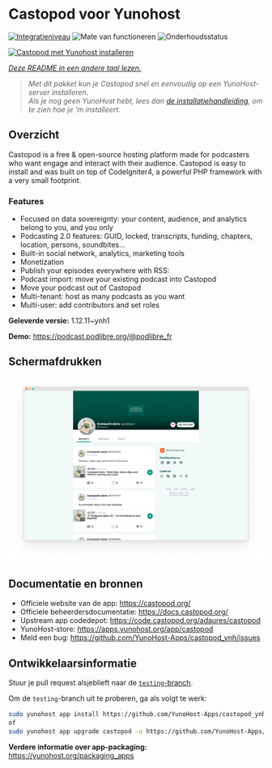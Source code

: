 <!--
NB: Deze README is automatisch gegenereerd door <https://github.com/YunoHost/apps/tree/master/tools/readme_generator>
Hij mag NIET handmatig aangepast worden.
-->

# Castopod voor Yunohost

[![Integratieniveau](https://dash.yunohost.org/integration/castopod.svg)](https://ci-apps.yunohost.org/ci/apps/castopod/) ![Mate van functioneren](https://ci-apps.yunohost.org/ci/badges/castopod.status.svg) ![Onderhoudsstatus](https://ci-apps.yunohost.org/ci/badges/castopod.maintain.svg)

[![Castopod met Yunohost installeren](https://install-app.yunohost.org/install-with-yunohost.svg)](https://install-app.yunohost.org/?app=castopod)

*[Deze README in een andere taal lezen.](./ALL_README.md)*

> *Met dit pakket kun je Castopod snel en eenvoudig op een YunoHost-server installeren.*  
> *Als je nog geen YunoHost hebt, lees dan [de installatiehandleiding](https://yunohost.org/install), om te zien hoe je 'm installeert.*

## Overzicht

Castopod is a free & open-source hosting platform made for podcasters who want engage and interact with their audience.
Castopod is easy to install and was built on top of CodeIgniter4, a powerful PHP framework with a very small footprint.


### Features

- Focused on data sovereignty: your content, audience, and analytics belong to you, and you only
- Podcasting 2.0 features: GUID, locked, transcripts, funding, chapters, location, persons, soundbites…
- Built-in social network, analytics, marketing tools
- Monetization
- Publish your episodes everywhere with RSS:
- Podcast import: move your existing podcast into Castopod
- Move your podcast out of Castopod
- Multi-tenant: host as many podcasts as you want
- Multi-user: add contributors and set roles

**Geleverde versie:** 1.12.11~ynh1

**Demo:** <https://podcast.podlibre.org/@podlibre_fr>

## Schermafdrukken

![Schermafdrukken van Castopod](./doc/screenshots/screenshot.png)

## Documentatie en bronnen

- Officiele website van de app: <https://castopod.org/>
- Officiele beheerdersdocumentatie: <https://docs.castopod.org/>
- Upstream app codedepot: <https://code.castopod.org/adaures/castopod>
- YunoHost-store: <https://apps.yunohost.org/app/castopod>
- Meld een bug: <https://github.com/YunoHost-Apps/castopod_ynh/issues>

## Ontwikkelaarsinformatie

Stuur je pull request alsjeblieft naar de [`testing`-branch](https://github.com/YunoHost-Apps/castopod_ynh/tree/testing).

Om de `testing`-branch uit te proberen, ga als volgt te werk:

```bash
sudo yunohost app install https://github.com/YunoHost-Apps/castopod_ynh/tree/testing --debug
of
sudo yunohost app upgrade castopod -u https://github.com/YunoHost-Apps/castopod_ynh/tree/testing --debug
```

**Verdere informatie over app-packaging:** <https://yunohost.org/packaging_apps>
